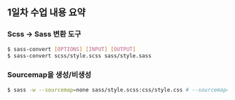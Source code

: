 ## 1일차 수업 내용 요약

### Scss → Sass 변환 도구

```sh
$ sass-convert [OPTIONS] [INPUT] [OUTPUT]
$ sass-convert scss/style.scss sass/style.sass
```

### Sourcemap을 생성/비생성
```sh
$ sass -w --sourcemap=none sass/style.scss:css/style.css # --sourcemap=none
```